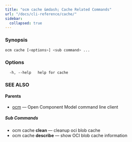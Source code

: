 ```yaml
---
title: "ocm cache &mdash; Cache Related Commands"
url: "/docs/cli-reference/cache/"
sidebar:
  collapsed: true
---
```


### Synopsis

```bash
ocm cache [<options>] <sub command> ...
```

### Options

```text
  -h, --help   help for cache
```

### SEE ALSO

#### Parents

* [ocm](ocm.md)	 &mdash; Open Component Model command line client


##### Sub Commands

* ocm cache <b>clean</b>	 &mdash; cleanup oci blob cache
* ocm cache <b>describe</b>	 &mdash; show OCI blob cache information

